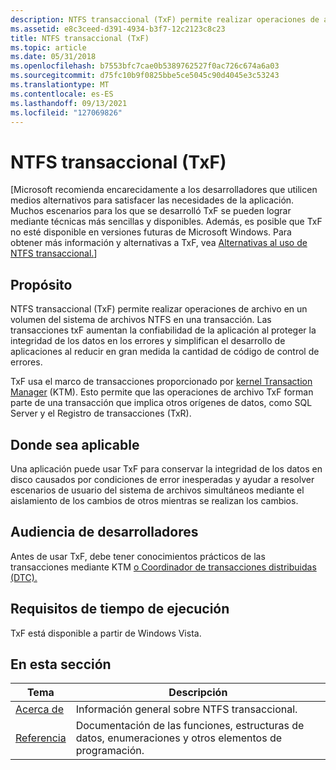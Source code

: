 ```yaml
---
description: NTFS transaccional (TxF) permite realizar operaciones de archivo en un volumen del sistema de archivos NTFS en una transacción.
ms.assetid: e8c3ceed-d391-4934-b3f7-12c2123c8c23
title: NTFS transaccional (TxF)
ms.topic: article
ms.date: 05/31/2018
ms.openlocfilehash: b7553bfc7cae0b5389762527f0ac726c674a6a03
ms.sourcegitcommit: d75fc10b9f0825bbe5ce5045c90d4045e3c53243
ms.translationtype: MT
ms.contentlocale: es-ES
ms.lasthandoff: 09/13/2021
ms.locfileid: "127069826"
---
```

# <a name="transactional-ntfs-txf"></a>NTFS transaccional (TxF)

\[Microsoft recomienda encarecidamente a los desarrolladores que utilicen medios alternativos para satisfacer las necesidades de la aplicación. Muchos escenarios para los que se desarrolló TxF se pueden lograr mediante técnicas más sencillas y disponibles. Además, es posible que TxF no esté disponible en versiones futuras de Microsoft Windows. Para obtener más información y alternativas a TxF, vea [Alternativas al uso de NTFS transaccional.](deprecation-of-txf.md)\]

## <a name="purpose"></a>Propósito

NTFS transaccional (TxF) permite realizar operaciones de archivo en un volumen del sistema de archivos NTFS en una transacción. Las transacciones txF aumentan la confiabilidad de la aplicación al proteger la integridad de los datos en los errores y simplifican el desarrollo de aplicaciones al reducir en gran medida la cantidad de código de control de errores.

TxF usa el marco de transacciones proporcionado por [kernel Transaction Manager](/windows/desktop/Ktm/kernel-transaction-manager-portal) (KTM). Esto permite que las operaciones de archivo TxF forman parte de una transacción que implica otros orígenes de datos, como SQL Server y el Registro de transacciones (TxR).

## <a name="where-applicable"></a>Donde sea aplicable

Una aplicación puede usar TxF para conservar la integridad de los datos en disco causados por condiciones de error inesperadas y ayudar a resolver escenarios de usuario del sistema de archivos simultáneos mediante el aislamiento de los cambios de otros mientras se realizan los cambios.

## <a name="developer-audience"></a>Audiencia de desarrolladores

Antes de usar TxF, debe tener conocimientos prácticos de las transacciones mediante KTM [o Coordinador de transacciones distribuidas (DTC).](/previous-versions/windows/desktop/ms684146(v=vs.85))

## <a name="run-time-requirements"></a>Requisitos de tiempo de ejecución

TxF está disponible a partir de Windows Vista.

## <a name="in-this-section"></a>En esta sección



| Tema                                                    | Descripción                                                                                                |
|----------------------------------------------------------|------------------------------------------------------------------------------------------------------------|
| [Acerca de](about-transactional-ntfs.md)<br/>         | Información general sobre NTFS transaccional.<br/>                                                   |
| [Referencia](transactional-ntfs-reference.md)<br/> | Documentación de las funciones, estructuras de datos, enumeraciones y otros elementos de programación.<br/> |



 

 

